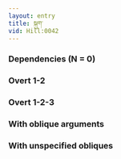 ```yaml
---
layout: entry
title: སྐུག་
vid: Hill:0042
---
```

### Dependencies (N = 0)


### Overt 1-2


### Overt 1-2-3


### With oblique arguments


### With unspecified obliques
